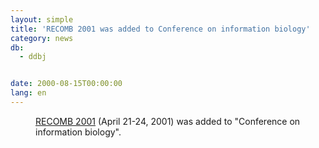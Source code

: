 ```yaml
---
layout: simple
title: 'RECOMB 2001 was added to Conference on information biology'
category: news
db:
  - ddbj


date: 2000-08-15T00:00:00
lang: en
---
```


<dd><a href="http://recomb2001.gmd.de/">RECOMB 2001</a> (April 21-24, 2001) was added to "Conference on information biology".</dd>
